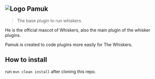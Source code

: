 ![Logo](https://avatars3.githubusercontent.com/u/17855120?v=3&s=50) Pamuk
-------
> The base plugin to run whiskers.

He is the official mascot of Whiskers, also the main plugin of the whisker plugins.

Pamuk is created to code plugins more easily for The Whiskers.

## How to install
run `mvn clean install` after cloning this repo.